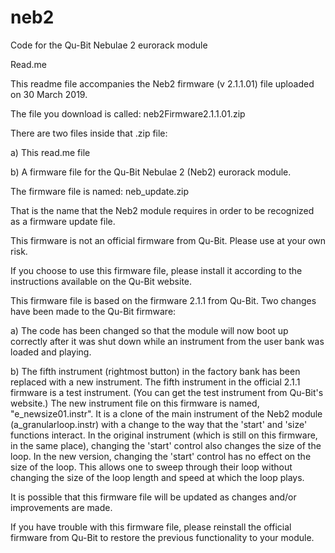 # neb2
Code for the Qu-Bit Nebulae 2 eurorack module

Read.me

This readme file accompanies the Neb2 firmware (v 2.1.1.01) file uploaded on 30 March 2019. 

The file you download is called: neb2Firmware2.1.1.01.zip

There are two files inside that .zip file:

  a) This read.me file

  b) A firmware file for the Qu-Bit Nebulae 2 (Neb2) eurorack module.

The firmware file is named: neb_update.zip

That is the name that the Neb2 module requires in order to be recognized as a firmware update file.

This firmware is not an official firmware from Qu-Bit. Please use at your own risk.

If you choose to use this firmware file, please install it according to the instructions available on the Qu-Bit website.

This firmware file is based on the firmware 2.1.1 from Qu-Bit. Two changes have been made to the Qu-Bit firmware:

  a) The code has been changed so that the module will now boot up correctly after it was shut down while an instrument from the user bank was loaded and playing. 

  b) The fifth instrument (rightmost button) in the factory bank has been replaced with a new instrument. The fifth instrument in the official 2.1.1 firmware is a test instrument. (You can get the test instrument from Qu-Bit's website.) The new instrument file on this firmware is named, "e_newsize01.instr". It is a clone of the main instrument of the Neb2 module (a_granularloop.instr) with a change to the way that the 'start' and 'size' functions interact. In the original instrument (which is still on this firmware, in the same place), changing the 'start' control also changes the size of the loop. In the new version, changing the 'start' control has no effect on the size of the loop. This allows one to sweep through their loop without changing the size of the loop length and speed at which the loop plays.

It is possible that this firmware file will be updated as changes and/or improvements are made.

If you have trouble with this firmware file, please reinstall the official firmware from Qu-Bit to restore the previous functionality to your module.
